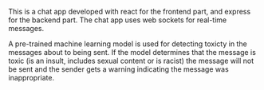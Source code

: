 This is a chat app developed with react for the frontend part, and express for the backend part. 
The chat app uses web sockets for real-time messages.

A pre-trained machine learning model is used for detecting toxicty in the messages about to being sent.
If the model determines that the message is toxic (is an insult, includes sexual content or is racist) the message will not be sent and the sender gets a warning indicating the message was inappropriate.

